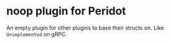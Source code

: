 # noop plugin for Peridot
An empty plugin for other plugins to base their structs on. Like `Unimplemented` on gRPC.